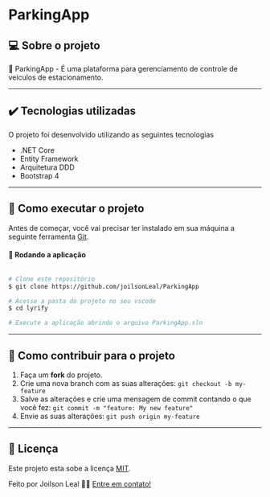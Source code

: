 # ParkingApp

## 💻 Sobre o projeto

🏫 ParkingApp - É uma plataforma para gerenciamento de controle de veículos de estacionamento.

---

## ✔️ Tecnologias utilizadas

O projeto foi desenvolvido utilizando as seguintes tecnologias

- .NET Core
- Entity Framework
- Arquitetura DDD
- Bootstrap 4

---

## 🚀 Como executar o projeto

Antes de começar, você vai precisar ter instalado em sua máquina a seguinte ferramenta
[Git](https://git-scm.com). 

#### 🧭 Rodando a aplicação

```bash

# Clone este repositório
$ git clone https://github.com/joilsonLeal/ParkingApp

# Acesse a pasta do projeto no seu vscode
$ cd lyrify

# Execute a aplicação abrindo o arquivo ParkingApp.sln

```

---

## 💪 Como contribuir para o projeto

1. Faça um **fork** do projeto.
2. Crie uma nova branch com as suas alterações: `git checkout -b my-feature`
3. Salve as alterações e crie uma mensagem de commit contando o que você fez: `git commit -m "feature: My new feature"`
4. Envie as suas alterações: `git push origin my-feature`

---

## 📝 Licença

Este projeto esta sobe a licença [MIT](./LICENSE.md).

Feito por Joilson Leal 👋🏻 [Entre em contato!](https://www.linkedin.com/in/joilsonleal/)
